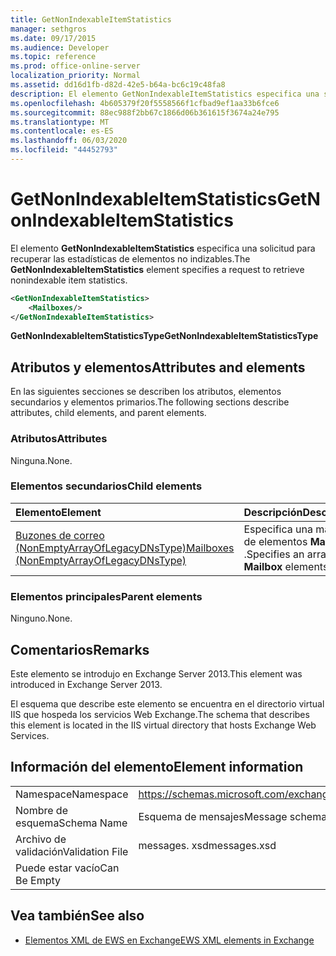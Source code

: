 ```yaml
---
title: GetNonIndexableItemStatistics
manager: sethgros
ms.date: 09/17/2015
ms.audience: Developer
ms.topic: reference
ms.prod: office-online-server
localization_priority: Normal
ms.assetid: dd16d1fb-d82d-42e5-b64a-bc6c19c48fa8
description: El elemento GetNonIndexableItemStatistics especifica una solicitud para recuperar las estadísticas de elementos no indizables.
ms.openlocfilehash: 4b605379f20f5558566f1cfbad9ef1aa33b6fce6
ms.sourcegitcommit: 88ec988f2bb67c1866d06b361615f3674a24e795
ms.translationtype: MT
ms.contentlocale: es-ES
ms.lasthandoff: 06/03/2020
ms.locfileid: "44452793"
---
```

# <a name="getnonindexableitemstatistics"></a><span data-ttu-id="c6531-103">GetNonIndexableItemStatistics</span><span class="sxs-lookup"><span data-stu-id="c6531-103">GetNonIndexableItemStatistics</span></span>

<span data-ttu-id="c6531-104">El elemento **GetNonIndexableItemStatistics** especifica una solicitud para recuperar las estadísticas de elementos no indizables.</span><span class="sxs-lookup"><span data-stu-id="c6531-104">The **GetNonIndexableItemStatistics** element specifies a request to retrieve nonindexable item statistics.</span></span> 
  
```XML
<GetNonIndexableItemStatistics>
    <Mailboxes/>
</GetNonIndexableItemStatistics>
```

 <span data-ttu-id="c6531-105">**GetNonIndexableItemStatisticsType**</span><span class="sxs-lookup"><span data-stu-id="c6531-105">**GetNonIndexableItemStatisticsType**</span></span>
## <a name="attributes-and-elements"></a><span data-ttu-id="c6531-106">Atributos y elementos</span><span class="sxs-lookup"><span data-stu-id="c6531-106">Attributes and elements</span></span>

<span data-ttu-id="c6531-107">En las siguientes secciones se describen los atributos, elementos secundarios y elementos primarios.</span><span class="sxs-lookup"><span data-stu-id="c6531-107">The following sections describe attributes, child elements, and parent elements.</span></span>
  
### <a name="attributes"></a><span data-ttu-id="c6531-108">Atributos</span><span class="sxs-lookup"><span data-stu-id="c6531-108">Attributes</span></span>

<span data-ttu-id="c6531-109">Ninguna.</span><span class="sxs-lookup"><span data-stu-id="c6531-109">None.</span></span>
  
### <a name="child-elements"></a><span data-ttu-id="c6531-110">Elementos secundarios</span><span class="sxs-lookup"><span data-stu-id="c6531-110">Child elements</span></span>

|<span data-ttu-id="c6531-111">**Elemento**</span><span class="sxs-lookup"><span data-stu-id="c6531-111">**Element**</span></span>|<span data-ttu-id="c6531-112">**Descripción**</span><span class="sxs-lookup"><span data-stu-id="c6531-112">**Description**</span></span>|
|:-----|:-----|
|[<span data-ttu-id="c6531-113">Buzones de correo (NonEmptyArrayOfLegacyDNsType)</span><span class="sxs-lookup"><span data-stu-id="c6531-113">Mailboxes (NonEmptyArrayOfLegacyDNsType)</span></span>](mailboxes-nonemptyarrayoflegacydnstype.md) <br/> |<span data-ttu-id="c6531-114">Especifica una matriz de elementos **Mailbox** .</span><span class="sxs-lookup"><span data-stu-id="c6531-114">Specifies an array of **Mailbox** elements.</span></span>  <br/> |
   
### <a name="parent-elements"></a><span data-ttu-id="c6531-115">Elementos principales</span><span class="sxs-lookup"><span data-stu-id="c6531-115">Parent elements</span></span>

<span data-ttu-id="c6531-116">Ninguno.</span><span class="sxs-lookup"><span data-stu-id="c6531-116">None.</span></span>
  
## <a name="remarks"></a><span data-ttu-id="c6531-117">Comentarios</span><span class="sxs-lookup"><span data-stu-id="c6531-117">Remarks</span></span>

<span data-ttu-id="c6531-118">Este elemento se introdujo en Exchange Server 2013.</span><span class="sxs-lookup"><span data-stu-id="c6531-118">This element was introduced in Exchange Server 2013.</span></span>
  
<span data-ttu-id="c6531-119">El esquema que describe este elemento se encuentra en el directorio virtual IIS que hospeda los servicios Web Exchange.</span><span class="sxs-lookup"><span data-stu-id="c6531-119">The schema that describes this element is located in the IIS virtual directory that hosts Exchange Web Services.</span></span>
  
## <a name="element-information"></a><span data-ttu-id="c6531-120">Información del elemento</span><span class="sxs-lookup"><span data-stu-id="c6531-120">Element information</span></span>

|||
|:-----|:-----|
|<span data-ttu-id="c6531-121">Namespace</span><span class="sxs-lookup"><span data-stu-id="c6531-121">Namespace</span></span>  <br/> |https://schemas.microsoft.com/exchange/services/2006/messages  <br/> |
|<span data-ttu-id="c6531-122">Nombre de esquema</span><span class="sxs-lookup"><span data-stu-id="c6531-122">Schema Name</span></span>  <br/> |<span data-ttu-id="c6531-123">Esquema de mensajes</span><span class="sxs-lookup"><span data-stu-id="c6531-123">Message schema</span></span>  <br/> |
|<span data-ttu-id="c6531-124">Archivo de validación</span><span class="sxs-lookup"><span data-stu-id="c6531-124">Validation File</span></span>  <br/> |<span data-ttu-id="c6531-125">messages. xsd</span><span class="sxs-lookup"><span data-stu-id="c6531-125">messages.xsd</span></span>  <br/> |
|<span data-ttu-id="c6531-126">Puede estar vacío</span><span class="sxs-lookup"><span data-stu-id="c6531-126">Can Be Empty</span></span>  <br/> ||
   
## <a name="see-also"></a><span data-ttu-id="c6531-127">Vea también</span><span class="sxs-lookup"><span data-stu-id="c6531-127">See also</span></span>



- [<span data-ttu-id="c6531-128">Elementos XML de EWS en Exchange</span><span class="sxs-lookup"><span data-stu-id="c6531-128">EWS XML elements in Exchange</span></span>](ews-xml-elements-in-exchange.md)

